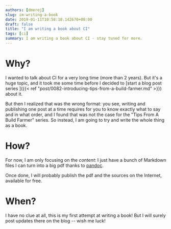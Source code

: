 ```yaml
---
authors: [dmerej]
slug: im-writing-a-book
date: 2019-01-11T10:58:18.142670+00:00
draft: false
title: "I am writing a book about CI"
tags: [ci]
summary: I am writing a book about CI - stay tuned for more.
---
```


# Why?

I wanted to talk about CI for a very long time (more than 2 years). But it's a huge topic, and it took me some time before I decided to [start a blog post series ]({{< ref "post/0082-introducing-tips-from-a-build-farmer.md" >}}) about it.

But then I realized that was the wrong format: you see, writing and publishing one post at a time requires for you to know exactly what to say and in what order, and I found that was not the case for the "Tips From A Build Farmer" series. So instead, I am going to try and write the whole thing as a book.

# How?

For now, I am only focusing on the *content*: I just have a bunch of Markdown files I can turn into a big pdf thanks to [pandoc](https://pandoc.org/).

Once done, I will probably publish the pdf and the sources on the Internet, available for free.

# When?

I have no clue at all, this is my first attempt at writing a book! But I will surely post updates there on the blog -- wish me luck!
